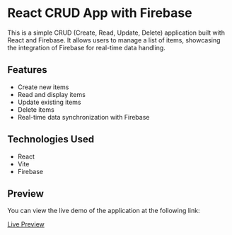 # React CRUD App with Firebase

This is a simple CRUD (Create, Read, Update, Delete) application built with React and Firebase. It allows users to manage a list of items, showcasing the integration of Firebase for real-time data handling.

## Features

- Create new items
- Read and display items
- Update existing items
- Delete items
- Real-time data synchronization with Firebase

## Technologies Used

- React
- Vite
- Firebase

## Preview

You can view the live demo of the application at the following link:

[Live Preview](https://react-crud-app-with-firebase.netlify.app/)

 
